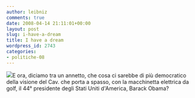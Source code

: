 ```yaml
---
author: leibniz
comments: true
date: 2008-04-14 21:11:01+00:00
layout: post
slug: i-have-a-dream
title: I have a dream
wordpress_id: 2743
categories:
- politiche-08
---
```


![](http://www.leibniz-blogs.it/gallery/mb.jpg)E ora, diciamo tra un annetto, che cosa ci sarebbe di più democratico della visione del Cav. che porta a spasso, con la macchinetta elettrica da golf, il 44° presidente degli Stati Uniti d'America, Barack Obama?
